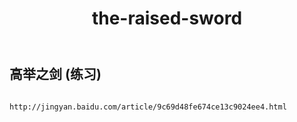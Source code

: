 ﻿---
layout: default
title: the-raised-sword
---
## 高举之剑 (练习)
```

http://jingyan.baidu.com/article/9c69d48fe674ce13c9024ee4.html

```

